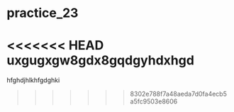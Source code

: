 # practice_23

<<<<<<< HEAD
uxgugxgw8gdx8gqdgyhdxhgd
=======
hfghdjhlkhfgdghki
>>>>>>> 8302e788f7a48aeda7d0fa4ecb5a5fc9503e8606
